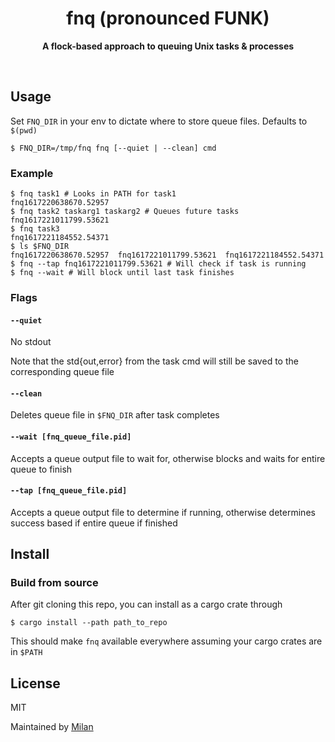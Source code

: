 <div align="center">
	<h1>fnq (pronounced FUNK)</h1>
	<p>
		<b>A flock-based approach to queuing Unix tasks & processes</b>
	</p>
	<br>
</div>

## Usage

Set `FNQ_DIR` in your env to dictate where to store queue files. Defaults to `$(pwd)`

```shell
$ FNQ_DIR=/tmp/fnq fnq [--quiet | --clean] cmd
```

### Example

```shell
$ fnq task1 # Looks in PATH for task1
fnq1617220638670.52957
$ fnq task2 taskarg1 taskarg2 # Queues future tasks
fnq1617221011799.53621
$ fnq task3
fnq1617221184552.54371
$ ls $FNQ_DIR
fnq1617220638670.52957  fnq1617221011799.53621  fnq1617221184552.54371
$ fnq --tap fnq1617221011799.53621 # Will check if task is running
$ fnq --wait # Will block until last task finishes
```

### Flags

#### `--quiet`

No stdout

Note that the std{out,error} from the task cmd will still be saved to the corresponding queue file

#### `--clean`

Deletes queue file in `$FNQ_DIR` after task completes

#### `--wait [fnq_queue_file.pid]`

Accepts a queue output file to wait for, otherwise blocks and waits for entire queue to finish

#### `--tap [fnq_queue_file.pid]`

Accepts a queue output file to determine if running, otherwise determines success based if entire queue if finished

## Install

### Build from source

After git cloning this repo, you can install as a cargo crate through

```shell
$ cargo install --path path_to_repo
```

This should make `fnq` available everywhere assuming your cargo crates are in `$PATH`

## License

MIT

Maintained by [Milan](https://mdaverde.com)

